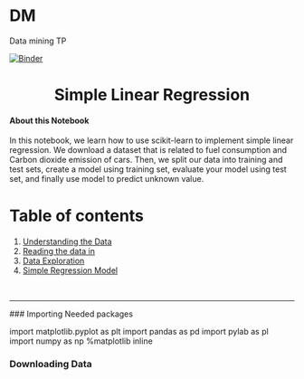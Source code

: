 # DM
Data mining TP

[![Binder](https://mybinder.org/badge_logo.svg)](https://mybinder.org/v2/gh/hindraiss/ML2_Project/main)


<h1><center>Simple Linear Regression</center></h1>


<h4>About this Notebook</h4>
In this notebook, we learn how to use scikit-learn to implement simple linear regression. We download a dataset that is related to fuel consumption and Carbon dioxide emission of cars. Then, we split our data into training and test sets, create a model using training set, evaluate your model using test set, and finally use model to predict unknown value.

<h1>Table of contents</h1>

<div class="alert alert-block alert-info" style="margin-top: 20px">
    <ol>
        <li><a href="#understanding_data">Understanding the Data</a></li>
        <li><a href="#reading_data">Reading the data in</a></li>
        <li><a href="#data_exploration">Data Exploration</a></li>
        <li><a href="#simple_regression">Simple Regression Model</a></li>
    </ol>
</div>
<br>
<hr>
### Importing Needed packages



import matplotlib.pyplot as plt
import pandas as pd
import pylab as pl
import numpy as np
%matplotlib inline

### Downloading Data


